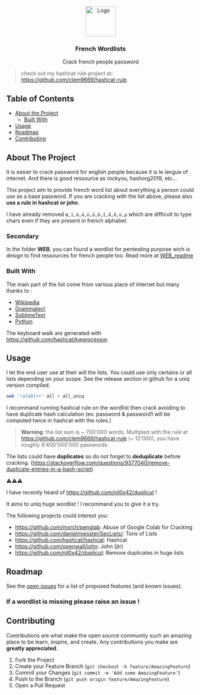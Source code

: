 
<!-- PROJECT LOGO -->
<br />
<p align="center">
  <a href="https://github.com/othneildrew/Best-README-Template">
    <img src="https://s.rfi.fr/media/display/f19b9c3c-1723-11ea-b771-005056bf7c53/w:310/p:16x9/dictionnaire_5_0.jpg" alt="Logo" width="80" height="80">
  </a>

  <h3 align="center">French Wordlists</h3>

  <p align="center">
    Crack french people password
  </p>

> check out my hashcat rule project at: https://github.com/clem9669/hashcat-rule

<!-- TABLE OF CONTENTS -->
## Table of Contents

* [About the Project](#about-the-project)
  * [Built With](#built-with)
* [Usage](#usage)
* [Roadmap](#roadmap)
* [Contributing](#contributing)

<!-- ABOUT THE PROJECT -->
## About The Project

It is easier to crack password for english people because it is le langue of internet. And there is good ressource as rockyou, hashorg2019, etc...

This project aim to provide french word list about everything a person could use as a base password.
If you are cracking with the list above, please also **use a rule in hashcat or john**.

I have already removed `œ,ï,ö,ä,ü,û,ô,î,â,ë,ù,µ` which are difficult to type chars even if they are present in french alphabet.

### Secondary

In the folder **WEB**, you can found a wordlist for pentesting purpose wich is design to find ressources for french people too. 
Read more at [WEB_readme](https://github.com/clem9669/wordlists/blob/master/Web/README.md)

### Built With
The main part of the list come from various place of internet but many thanks to :
* [Wikipedia](https://www.wikipedia.org/)
* [Grammalect](https://grammalecte.net/download.php?prj=fr)
* [SublimeText](https://www.sublimetext.com/)
* [Python](https://www.python.org/)

The keyboard walk are generated with https://github.com/hashcat/kwprocessor.

<!-- USAGE EXAMPLES -->
## Usage

I let the end user use at their will the lists. 
You could use only certains or all lists depending on your scope.
See the release section in github for a uniq version compiled.

```bash
awk '!a[$0]++' all > all_uniq
```

I recommand running hashcat rule on the wordlist then crack avoiding to have duplicate hash calculation (ex: password & password1 will be computed twice in hashcat with the rules.)

> **Warning**: the list sum is ~ 700'000 words.
> Multipled with the rule at https://github.com/clem9669/hashcat-rule (\~ 12'000), you have roughly 8'400'000'000 passwords.

The lists could have **duplicates** so do not forget to **deduplicate** before cracking. (https://stackoverflow.com/questions/9377040/remove-duplicate-entries-in-a-bash-script)

⚠️⚠️⚠️

I have recently heard of https://github.com/nil0x42/duplicut ! 

It aims to uniq huge wordlist ! I recommand you to give it a try.


The following projects could interest you:
  - https://github.com/mxrch/penglab: Abuse of Google Colab for Cracking
  - https://github.com/danielmiessler/SecLists/: Tons of Lists
  - https://github.com/hashcat/hashcat: Hashcat
  - https://github.com/openwall/john: John (jtr)
  - https://github.com/nil0x42/duplicut: Remove duplicates in huge lists

<!-- ROADMAP -->
## Roadmap

See the [open issues](https://github.com/clem9669/wordlists/issues) for a list of proposed features (and known issues).

### If a wordlist is missing please raise an issue ! 

<!-- CONTRIBUTING -->
## Contributing

Contributions are what make the open source community such an amazing place to be learn, inspire, and create. Any contributions you make are **greatly appreciated**.

1. Fork the Project
2. Create your Feature Branch (`git checkout -b feature/AmazingFeature`)
3. Commit your Changes (`git commit -m 'Add some AmazingFeature'`)
4. Push to the Branch (`git push origin feature/AmazingFeature`)
5. Open a Pull Request
